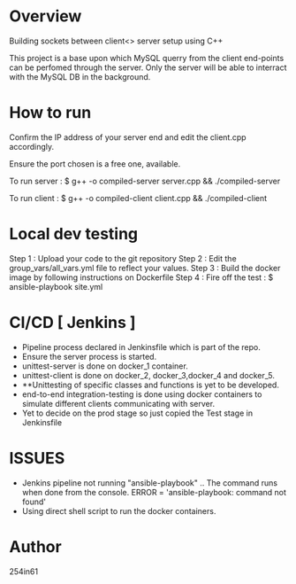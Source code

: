Overview
========

Building sockets between client<> server setup using C++

This project is a base upon which MySQL querry from the client end-points can be perfomed through the server. Only the server will be able to interract with the MySQL DB in the background.

How to run
===========
Confirm the IP address of your server end and edit the client.cpp accordingly.

Ensure the port chosen is a free one, available.

To run server : $ g++ -o compiled-server server.cpp && ./compiled-server

To run client : $ g++ -o compiled-client client.cpp && ./compiled-client

Local dev testing
=================
Step 1 : Upload your code to the git repository
Step 2 : Edit the group_vars/all_vars.yml file to reflect your values.
Step 3 : Build the docker image by following instructions on Dockerfile
Step 4 : Fire off the test : $ ansible-playbook site.yml


CI/CD [ Jenkins ]
==================
- Pipeline process declared in Jenkinsfile which is part of the repo.
- Ensure the server process is started.
- unittest-server is done on docker_1 container.
- unittest-client is done on docker_2, docker_3,docker_4 and docker_5.
- **Unittesting of specific classes and functions is yet to be developed.
- end-to-end integration-testing is done using docker containers to simulate different clients communicating with server.
- Yet to decide on the prod stage so just copied the Test stage in Jenkinsfile

ISSUES
======
- Jenkins pipeline not running "ansible-playbook" .. The command runs when done from the console.
ERROR =  'ansible-playbook: command not found'
- Using direct shell script to run the docker containers.

Author
======
254in61